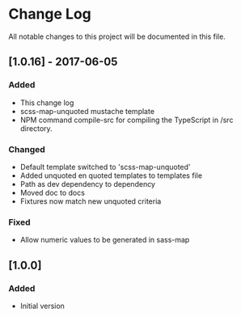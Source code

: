# Change Log
All notable changes to this project will be documented in this file.

## [1.0.16] - 2017-06-05
### Added
- This change log
- scss-map-unquoted mustache template
- NPM command compile-src for compiling the TypeScript in /src directory.

### Changed
- Default template switched to 'scss-map-unquoted'
- Added unquoted en quoted templates to templates file
- Path as dev dependency to dependency
- Moved doc to docs
- Fixtures now match new unquoted criteria

### Fixed
- Allow numeric values to be generated in sass-map

## [1.0.0]
### Added
- Initial version
